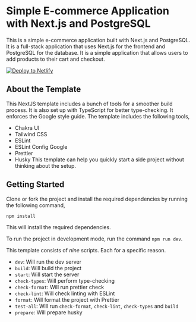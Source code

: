 # Simple E-commerce Application with Next.js and PostgreSQL

This is a simple e-commerce application built with Next.js and PostgreSQL. It is a full-stack application that uses Next.js for the frontend and PostgreSQL for the database. It is a simple application that allows users to add products to their cart and checkout.

[![Deploy to Netlify](https://www.netlify.com/img/deploy/button.svg)](https://app.netlify.com/start/deploy?repository=https://github.com/nemo0/ecommerce-nextjs)

## About the Template

This NextJS template includes a bunch of tools for a smoother build process. It is also set up with TypeScript for better type-checking. It enforces the Google style guide. The template includes the following tools,

- Chakra UI
- Tailwind CSS
- ESLint
- ESLint Config Google
- Prettier
- Husky
  This template can help you quickly start a side project without thinking about the setup.

## Getting Started

Clone or fork the project and install the required dependencies by running the following command,

```bash
npm install
```

This will install the required dependencies.

To run the project in development mode, run the command `npm run dev`.

This template consists of _nine_ scripts. Each for a specific reason.

- `dev`: Will run the dev server
- `build`: Will build the project
- `start`: Will start the server
- `check-types`: Will perform type-checking
- `check-format`: Will run prettier check
- `check-lint`: Will check linting with ESLint
- `format`: Will format the project with Prettier
- `test-all`: Will run `check-format`, `check-lint`, `check-types` and `build`
- `prepare`: Will prepare husky
